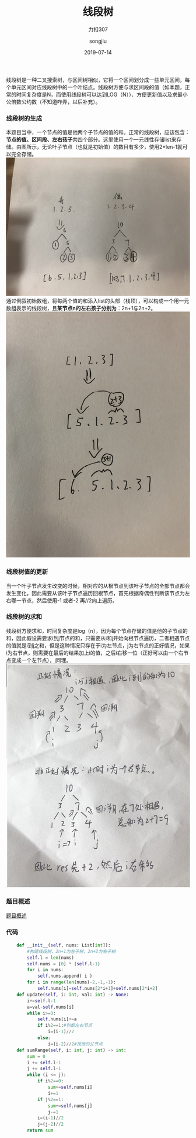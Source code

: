 ﻿---
layout:     post
title:      线段树 
subtitle:   力扣307
date:       2019-07-14
author:     songjiu
header-img: img/post-bg-2015.jpg
catalog: true
tags:
    - 算法
---
线段树是一种二叉搜索树，与区间树相似，它将一个区间划分成一些单元区间，每个单元区间对应线段树中的一个叶结点。线段树方便与求区间段的值（如本题，正常的时间复杂度是N，而使用线段树可以达到LOG（N））、方便更新值以及求最小公倍数公约数（不知道咋弄，以后补充）。
### 线段树的生成
本题目当中，一个节点的值是他两个子节点的值的和。正常的线段树，应该包含：**节点的值、区间段、左右孩子**共四个部分。这里使用一个一元线性存储list来存储。由图所示，无论叶子节点（也就是初始值）的数目有多少，使用2*len-1就可以完全存储。  
![](/img/xds1.jpg)
通过倒叙初始数组，将每两个值的和添入list的头部（栈顶），可以构成一个用一元数组表示的线段树，且**某节点n的左右孩子分别为**：2n+1与2n+2。  
![](/img/xds2.jpg)
### 线段树值的更新
当一个叶子节点发生改变的时候，相对应的从根节点到该叶子节点的全部节点都会发生变化，因此需要从该叶子节点遍历回根节点，首先根据奇偶性判断该节点为左右哪一节点，然后使用-1 或者-2 再//2向上遍历。
### 线段树的求和
线段树方便求和，时间复杂度是log（n），因为每个节点存储的值是他的子节点的和，因此假设需要求i到j节点的和，只需要从i和j开始向根节点遍历，二者相遇节点的值就是i到j之和，但是这种情况只存在于i为左节点，j为右节点的正好情况，如果i为右节点，则需要在最后的结果加上i的值，之后i右移一位（正好可以由一个右节点变成一个左节点），j同理。
![](/img/xds3.png)
### 题目概述
[题目概述](https://leetcode-cn.com/problems/range-sum-query-mutable/)
### 代码
```python
    def __init__(self, nums: List[int]):
        #构建线段树，2n+1为左子树，2n+2为右子树
        self.l = len(nums)
        self.nums = [0] * (self.l-1)
        for i in nums:
            self.nums.append( i )
        for i in range(len(nums)-2,-1,-1):
            self.nums[i]=self.nums[2*i+1]+self.nums[2*i+2]
    def update(self, i: int, val: int) -> None:
        i+=self.l-1
        a=val-self.nums[i]
        while i>=0:
            self.nums[i]+=a
            if i%2==1:#判断左右节点
                i=(i-1)//2
            else:
                i=(i-2)//2#找他的父节点
    def sumRange(self, i: int, j: int) -> int:
        sum = 0
        i += self.l-1
        j += self.l-1
        while (i <= j):
            if i%2==0:
                sum+=self.nums[i]
                i+=1
            if j%2==1:
                sum+=self.nums[j]
                j-=1
            i=(i-1)//2
            j=(j-2)//2
        return sum
                
```